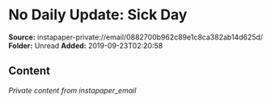 # No Daily Update: Sick Day

**Source:** instapaper-private://email/0882700b962c89e1c8ca382ab14d625d/
**Folder:** Unread
**Added:** 2019-09-23T02:20:58




## Content
*Private content from instapaper_email*
